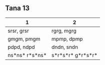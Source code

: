 ## Tana 13 

1|2
-|-
srsr, grsr|rgrg, mgrg
gmgm, pmgm|mpmp, dpmp
pdpd, ndpd|dndn, sndn
ns\*ns\* r\*s\*ns\*|s\*r\*s\*r\* g\*r\*s\*r\*


